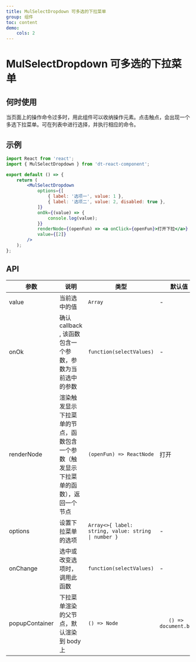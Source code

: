 ```yaml
---
title: MulSelectDropdown 可多选的下拉菜单
group: 组件
toc: content
demo:
    cols: 2
---
```


# MulSelectDropdown 可多选的下拉菜单

## 何时使用

当页面上的操作命令过多时，用此组件可以收纳操作元素。点击触点，会出现一个多选下拉菜单。可在列表中进行选择，并执行相应的命令。

## 示例

```jsx
import React from 'react';
import { MulSelectDropdown } from 'dt-react-component';

export default () => {
    return (
        <MulSelectDropdown
            options={[
                { label: '选项一', value: 1 },
                { label: '选项二', value: 2, disabled: true },
            ]}
            onOk={(value) => {
                console.log(value);
            }}
            renderNode={(openFun) => <a onClick={openFun}>打开下拉</a>}
            value={[2]}
        />
    );
};
```

## API

| 参数           | 说明                                                                                 | 类型                                                 | 默认值                |
| -------------- | ------------------------------------------------------------------------------------ | ---------------------------------------------------- | --------------------- |
| value          | 当前选中的值                                                                         | `Array`                                              | -                     |
| onOk           | 确认 callback , 该函数包含一个参数，参数为当前选中的参数                             | `function(selectValues)`                             | -                     |
| renderNode     | 渲染触发显示下拉菜单的节点，函数包含一个参数（触发显示下拉菜单的函数），返回一个节点 | `(openFun) => ReactNode`                             | 打开                  |
| options        | 设置下拉菜单的选项                                                                   | `Array<>{ label: string, value: string \| number } ` | -                     |
| onChange       | 选中或改变选项时，调用此函数                                                         | `function(selectValues)`                             | -                     |
| popupContainer | 下拉菜单渲染的父节点，默认渲染到 body 上                                             | `() => Node`                                         | `	() => document.body` |
